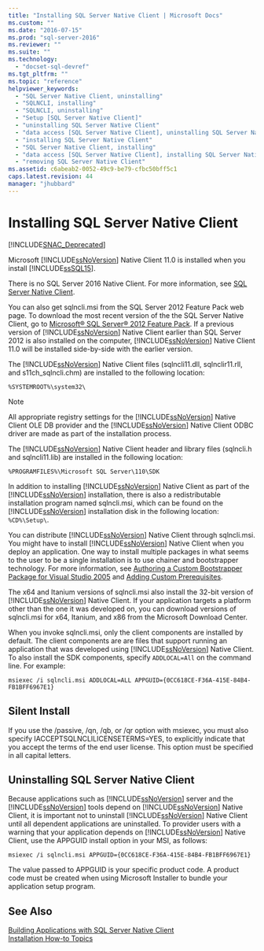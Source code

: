 ```yaml
---
title: "Installing SQL Server Native Client | Microsoft Docs"
ms.custom: ""
ms.date: "2016-07-15"
ms.prod: "sql-server-2016"
ms.reviewer: ""
ms.suite: ""
ms.technology: 
  - "docset-sql-devref"
ms.tgt_pltfrm: ""
ms.topic: "reference"
helpviewer_keywords: 
  - "SQL Server Native Client, uninstalling"
  - "SQLNCLI, installing"
  - "SQLNCLI, uninstalling"
  - "Setup [SQL Server Native Client]"
  - "uninstalling SQL Server Native Client"
  - "data access [SQL Server Native Client], uninstalling SQL Server Native Client"
  - "installing SQL Server Native Client"
  - "SQL Server Native Client, installing"
  - "data access [SQL Server Native Client], installing SQL Server Native Client"
  - "removing SQL Server Native Client"
ms.assetid: c6abeab2-0052-49c9-be79-cfbc50bff5c1
caps.latest.revision: 44
manager: "jhubbard"
---
```

# Installing SQL Server Native Client
[!INCLUDE[SNAC_Deprecated](../../../relational-databases/extended-stored-procedures-reference/includes/snac-deprecated.md)]

  Microsoft [!INCLUDE[ssNoVersion](../../../advanced-analytics/r-services/includes/ssnoversion-md.md)] Native Client 11.0 is installed when you install [!INCLUDE[ssSQL15](../../../analysis-services/powershell/includes/sssql15-md.md)]. 
 
 There is no SQL Server 2016 Native Client. For more information, see [SQL Server Native Client](../../../relational-databases/native-client/sql-server-native-client.md). 
 
You can also get sqlncli.msi from the SQL Server 2012 Feature Pack web page. To download the most recent version of the the SQL Server Native Client, go to [Microsoft® SQL Server® 2012 Feature Pack](http://www.microsoft.com/en-us/download/confirmation.aspx?id=29065). If a previous version of [!INCLUDE[ssNoVersion](../../../advanced-analytics/r-services/includes/ssnoversion-md.md)] Native Client earlier than SQL Server 2012 is also installed on the computer, [!INCLUDE[ssNoVersion](../../../advanced-analytics/r-services/includes/ssnoversion-md.md)] Native Client 11.0 will be installed side-by-side with the earlier version.  
  
 The [!INCLUDE[ssNoVersion](../../../advanced-analytics/r-services/includes/ssnoversion-md.md)] Native Client files (sqlncli11.dll, sqlnclir11.rll, and s11ch_sqlncli.chm) are installed to the following location:  
  
 `%SYSTEMROOT%\system32\`  
  
> [!NOTE]  
>  All appropriate registry settings for the [!INCLUDE[ssNoVersion](../../../advanced-analytics/r-services/includes/ssnoversion-md.md)] Native Client OLE DB provider and the [!INCLUDE[ssNoVersion](../../../advanced-analytics/r-services/includes/ssnoversion-md.md)] Native Client ODBC driver are made as part of the installation process.  
  
 The [!INCLUDE[ssNoVersion](../../../advanced-analytics/r-services/includes/ssnoversion-md.md)] Native Client header and library files (sqlncli.h and sqlncli11.lib) are installed in the following location:  
  
 `%PROGRAMFILES%\Microsoft SQL Server\110\SDK`  
  
 In addition to installing [!INCLUDE[ssNoVersion](../../../advanced-analytics/r-services/includes/ssnoversion-md.md)] Native Client as part of the [!INCLUDE[ssNoVersion](../../../advanced-analytics/r-services/includes/ssnoversion-md.md)] installation, there is also a redistributable installation program named sqlncli.msi, which can be found on the [!INCLUDE[ssNoVersion](../../../advanced-analytics/r-services/includes/ssnoversion-md.md)] installation disk in the following location: `%CD%\Setup\`.  
  
 You can distribute [!INCLUDE[ssNoVersion](../../../advanced-analytics/r-services/includes/ssnoversion-md.md)] Native Client through sqlncli.msi. You might have to install [!INCLUDE[ssNoVersion](../../../advanced-analytics/r-services/includes/ssnoversion-md.md)] Native Client when you deploy an application. One way to install multiple packages in what seems to the user to be a single installation is to use chainer and bootstrapper technology. For more information, see [Authoring a Custom Bootstrapper Package for Visual Studio 2005](http://go.microsoft.com/fwlink/?LinkId=115667) and [Adding Custom Prerequisites](http://go.microsoft.com/fwlink/?LinkId=115668).  
  
 The x64 and Itanium versions of sqlncli.msi also install the 32-bit version of [!INCLUDE[ssNoVersion](../../../advanced-analytics/r-services/includes/ssnoversion-md.md)] Native Client. If your application targets a platform other than the one it was developed on, you can download versions of sqlncli.msi for x64, Itanium, and x86 from the Microsoft Download Center.  
  
 When you invoke sqlncli.msi, only the client components are installed by default. The client components are are files that support running an application that was developed using [!INCLUDE[ssNoVersion](../../../advanced-analytics/r-services/includes/ssnoversion-md.md)] Native Client. To also install the SDK components, specify `ADDLOCAL=All` on the command line. For example:  
  
 `msiexec /i sqlncli.msi ADDLOCAL=ALL APPGUID={0CC618CE-F36A-415E-84B4-FB1BFF6967E1}`  
  
## Silent Install  
 If you use the /passive, /qn, /qb, or /qr option with msiexec, you must also specify IACCEPTSQLNCLILICENSETERMS=YES, to explicitly indicate that you accept the terms of the end user license. This option must be specified in all capital letters.  
  
## Uninstalling SQL Server Native Client  
 Because applications such as [!INCLUDE[ssNoVersion](../../../advanced-analytics/r-services/includes/ssnoversion-md.md)] server and the [!INCLUDE[ssNoVersion](../../../advanced-analytics/r-services/includes/ssnoversion-md.md)] tools depend on [!INCLUDE[ssNoVersion](../../../advanced-analytics/r-services/includes/ssnoversion-md.md)] Native Client, it is important not to uninstall [!INCLUDE[ssNoVersion](../../../advanced-analytics/r-services/includes/ssnoversion-md.md)] Native Client until all dependent applications are uninstalled. To provider users with a warning that your application depends on [!INCLUDE[ssNoVersion](../../../advanced-analytics/r-services/includes/ssnoversion-md.md)] Native Client, use the APPGUID install option in your MSI, as follows:  
  
 `msiexec /i sqlncli.msi APPGUID={0CC618CE-F36A-415E-84B4-FB1BFF6967E1}`  
  
 The value passed to APPGUID is your specific product code. A product code must be created when using Microsoft Installer to bundle your application setup program.  
  
## See Also  
 [Building Applications with SQL Server Native Client](../../../relational-databases/native-client/applications/installing-sql-server-native-client.md)   
 [Installation How-to Topics](http://msdn.microsoft.com/en-US/library/cc281837(SQL.130).aspx)  
  
  